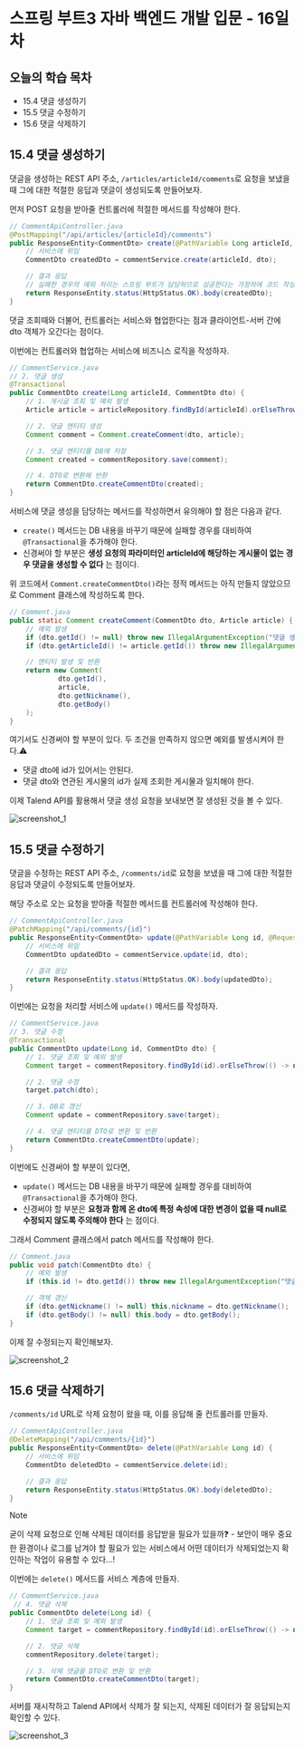 # 스프링 부트3 자바 백엔드 개발 입문 - 16일차

## 오늘의 학습 목차

- 15.4 댓글 생성하기
- 15.5 댓글 수정하기
- 15.6 댓글 삭제하기

## 15.4 댓글 생성하기

댓글을 생성하는 REST API 주소, `/articles/articleId/comments`로 요청을 보냈을 때 그에 대한 적절한 응답과 댓글이 생성되도록 만들어보자.

먼저 POST 요청을 받아줄 컨트롤러에 적절한 메서드를 작성해야 한다.

```java
// CommentApiController.java
@PostMapping("/api/articles/{articleId}/comments")
public ResponseEntity<CommentDto> create(@PathVariable Long articleId, @RequestBody CommentDto dto) {
    // 서비스에 위임
    CommentDto createdDto = commentService.create(articleId, dto);

    // 결과 응답
    // 실패한 경우의 예외 처리는 스프링 부트가 담당하므로 성공한다는 가정하에 코드 작성
    return ResponseEntity.status(HttpStatus.OK).body(createdDto);
}
```

댓글 조회때와 더불어, 컨트롤러는 서비스와 협업한다는 점과 클라이언트-서버 간에 dto 객체가 오간다는 점이다.

이번에는 컨트롤러와 협업하는 서비스에 비즈니스 로직을 작성하자.

```java
// CommentService.java
// 2. 댓글 생성
@Transactional
public CommentDto create(Long articleId, CommentDto dto) {
    // 1. 게시글 조회 및 예외 발생
    Article article = articleRepository.findById(articleId).orElseThrow(() -> new IllegalArgumentException("댓글 생성 실패! " + "대상 게시글이 없습니다."));

    // 2. 댓글 엔티티 생성
    Comment comment = Comment.createComment(dto, article);

    // 3. 댓글 엔티티를 DB에 저장
    Comment created = commentRepository.save(comment);

    // 4. DTO로 변환해 반환
    return CommentDto.createCommentDto(created);
}
```

서비스에 댓글 생성을 담당하는 메서드를 작성하면서 유의해야 할 점은 다음과 같다.

- `create()` 메서드는 DB 내용을 바꾸기 때문에 실패할 경우를 대비하여 `@Transactional`을 추가해야 한다.
- 신경써야 할 부분은 **생성 요청의 파라미터인 articleId에 해당하는 게시물이 없는 경우 댓글을 생성할 수 없다** 는 점이다.

위 코드에서 `Comment.createCommentDto()`라는 정적 메서드는 아직 만들지 않았으므로 Comment 클래스에 작성하도록 한다.

```java
// Comment.java
public static Comment createComment(CommentDto dto, Article article) {
    // 예외 발생
    if (dto.getId() != null) throw new IllegalArgumentException("댓글 생성 실패! 댓글의 id가 없어야 합니다.");
    if (dto.getArticleId() != article.getId()) throw new IllegalArgumentException("댓글 생성 실패! 게시글의 id가 잘못됐습니다.");

    // 엔티티 발생 및 반환
    return new Comment(
            dto.getId(),
            article,
            dto.getNickname(),
            dto.getBody()
    );
}
```

여기서도 신경써야 할 부분이 있다. 두 조건을 만족하지 않으면 예외를 발생시켜야 한다.⚠️

- 댓글 dto에 id가 있어서는 안된다.
- 댓글 dto와 연관된 게시물의 id가 실제 조회한 게시물과 일치해야 한다.

이제 Talend API를 활용해서 댓글 생성 요청을 보내보면 잘 생성된 것을 볼 수 있다.

![screenshot_1](./screenshot_1.png)

## 15.5 댓글 수정하기

댓글을 수정하는 REST API 주소, `/comments/id`로 요청을 보냈을 때 그에 대한 적절한 응답과 댓글이 수정되도록 만들어보자.

해당 주소로 오는 요청을 받아줄 적절한 메서드를 컨트롤러에 작성해야 한다.

```java
// CommentApiController.java
@PatchMapping("/api/comments/{id}")
public ResponseEntity<CommentDto> update(@PathVariable Long id, @RequestBody CommentDto dto) {
    // 서비스에 위임
    CommentDto updatedDto = commentService.update(id, dto);

    // 결과 응답
    return ResponseEntity.status(HttpStatus.OK).body(updatedDto);
}
```

이번에는 요청을 처리할 서비스에 `update()` 메서드를 작성하자.

```java
// CommentService.java
// 3. 댓글 수정
@Transactional
public CommentDto update(Long id, CommentDto dto) {
    // 1. 댓글 조회 및 예외 발생
    Comment target = commentRepository.findById(id).orElseThrow(() -> new IllegalArgumentException("댓글 수정 실패! " + "대상 댓글이 없습니다."));

    // 2. 댓글 수정
    target.patch(dto);

    // 3. DB로 갱신
    Comment update = commentRepository.save(target);

    // 4. 댓글 엔티티를 DTO로 변환 및 반환
    return CommentDto.createCommentDto(update);
}
```

이번에도 신경써야 할 부분이 있다면,

- `update()` 메서드는 DB 내용을 바꾸기 때문에 실패할 경우를 대비하여 `@Transactional`을 추가해야 한다.
- 신경써야 할 부분은 **요청과 함께 온 dto에 특정 속성에 대한 변경이 없을 때 null로 수정되지 않도록 주의해야 한다** 는 점이다.

그래서 Comment 클래스에서 patch 메서드를 작성해야 한다.

```java
// Comment.java
public void patch(CommentDto dto) {
    // 예외 발생
    if (this.id != dto.getId()) throw new IllegalArgumentException("댓글 수정 실패! 잘못된 id가 입력됐습니다.");

    // 객체 갱신
    if (dto.getNickname() != null) this.nickname = dto.getNickname();
    if (dto.getBody() != null) this.body = dto.getBody();
}
```

이제 잘 수정되는지 확인해보자.

![screenshot_2](screenshot_2.png)

## 15.6 댓글 삭제하기

`/comments/id` URL로 삭제 요청이 왔을 때, 이를 응답해 줄 컨트롤러를 만들자.

```java
// CommentApiController.java
@DeleteMapping("/api/comments/{id}")
public ResponseEntity<CommentDto> delete(@PathVariable Long id) {
    // 서비스에 위임
    CommentDto deletedDto = commentService.delete(id);

    // 결과 응답
    return ResponseEntity.status(HttpStatus.OK).body(deletedDto);
}
```

> [!NOTE]
> 굳이 삭제 요청으로 인해 삭제된 데이터를 응답받을 필요가 있을까❓ - 보안이 매우 중요한 환경이나 로그를 남겨야 할 필요가 있는 서비스에서 어떤 데이터가 삭제되었는지 확인하는 작업이 유용할 수 있다...!

이번에는 `delete()` 메서드를 서비스 계층에 만들자.

```java
// CommentService.java
 // 4. 댓글 삭제
public CommentDto delete(Long id) {
    // 1. 댓글 조회 및 예외 발생
    Comment target = commentRepository.findById(id).orElseThrow(() -> new IllegalArgumentException("댓글 삭제 실패! " + "대상 댓글이 없습니다."));

    // 2. 댓글 삭제
    commentRepository.delete(target);

    // 3. 삭제 댓글을 DTO로 변환 및 반환
    return CommentDto.createCommentDto(target);
}
```

서버를 재시작하고 Talend API에서 삭제가 잘 되는지, 삭제된 데이터가 잘 응답되는지 확인할 수 있다.

![screenshot_3](./screenshot_3.png)
